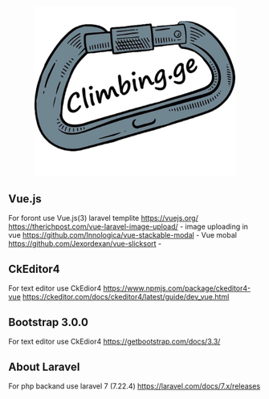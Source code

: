 <p align="center"><img src="/public/images/site_img/site_logo/climibng,ge(becground).jpg" width="400"></p>


## Vue.js

For foront use Vue.js(3) laravel templite
https://vuejs.org/
https://therichpost.com/vue-laravel-image-upload/ - image uploading in vue
https://github.com/Innologica/vue-stackable-modal - Vue mobal
https://github.com/Jexordexan/vue-slicksort       - 


## CkEditor4

For text editor use CkEdior4
https://www.npmjs.com/package/ckeditor4-vue
https://ckeditor.com/docs/ckeditor4/latest/guide/dev_vue.html


## Bootstrap 3.0.0

For text editor use CkEdior4
https://getbootstrap.com/docs/3.3/


## About Laravel

For php backand use laravel 7 (7.22.4)
https://laravel.com/docs/7.x/releases